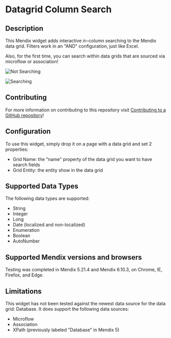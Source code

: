 # Datagrid Column Search

## Description

This Mendix widget adds interactive in-column searching to the Mendix data grid. Filters work in an "AND" configuration, just like Excel.

Also, for the first time, you can search within data grids that are sourced via microflow or association!

![Not Searching](https://github.com/tieniber/DataGridColumnSearch/blob/master/assets/Normal.png)

![Searching](https://github.com/tieniber/DataGridColumnSearch/blob/master/assets/Searching.png)

## Contributing

For more information on contributing to this repository visit [Contributing to a GitHub repository](https://world.mendix.com/display/howto50/Contributing+to+a+GitHub+repository)!

## Configuration

To use this widget, simply drop it on a page with a data grid and set 2 properties:
 - Grid Name: the "name" property of the data grid you want to have search fields
 - Grid Entity: the entity show in the data grid

## Supported Data Types

The following data types are supported:
 - String
 - Integer
 - Long
 - Date (localized and non-localized)
 - Enumeration
 - Boolean
 - AutoNumber

## Supported Mendix versions and browsers

Testing was completed in Mendix 5.21.4 and Mendix 6.10.3, on Chrome, IE, Firefox, and Edge.

## Limitations

This widget has not been tested against the newest data source for the data grid: Database. It does support the following data sources:
 - Microflow 
 - Association
 - XPath (previously labeled "Database" in Mendix 5)
